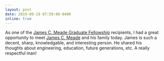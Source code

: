 ```yaml
---
layout: post
date: 2019-09-19 07:59:00-0400
inline: true
---
```


As one of the <a href="/assets/pdf/Meade_Fellowship.pdf" target="_blank">James C. Meade Graduate Fellowship</a> recipients, I had a great opportunity to meet [James C. Meade](https://www.youtube.com/watch?v=IanJ8Mt_BXQ&feature=youtu.be) and his family today. James is such a decent, sharp, knowledgable, and interesting person. He shared his thoughts about engineering, education, future generations, etc. A really respectful man!